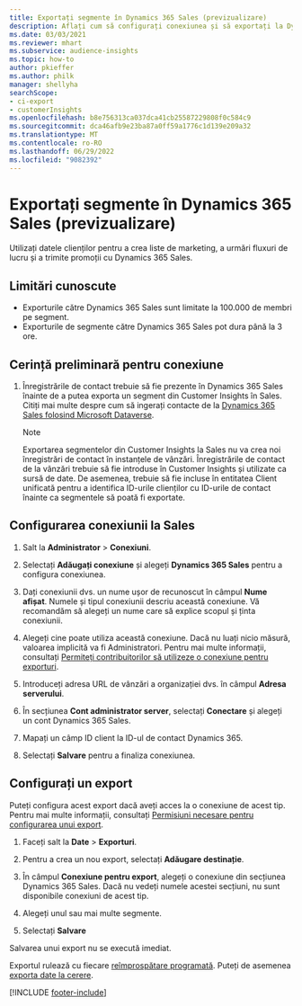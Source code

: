 ```yaml
---
title: Exportați segmente în Dynamics 365 Sales (previzualizare)
description: Aflați cum să configurați conexiunea și să exportați la Dynamics 365 Sales.
ms.date: 03/03/2021
ms.reviewer: mhart
ms.subservice: audience-insights
ms.topic: how-to
author: pkieffer
ms.author: philk
manager: shellyha
searchScope:
- ci-export
- customerInsights
ms.openlocfilehash: b8e756313ca037dca41cb25587229808f0c584c9
ms.sourcegitcommit: dca46afb9e23ba87a0ff59a1776c1d139e209a32
ms.translationtype: MT
ms.contentlocale: ro-RO
ms.lasthandoff: 06/29/2022
ms.locfileid: "9082392"
---
```

# <a name="export-segments-to-dynamics-365-sales-preview"></a>Exportați segmente în Dynamics 365 Sales (previzualizare)

Utilizați datele clienților pentru a crea liste de marketing, a urmări fluxuri de lucru și a trimite promoții cu Dynamics 365 Sales.

## <a name="known-limitations"></a>Limitări cunoscute

- Exporturile către Dynamics 365 Sales sunt limitate la 100.000 de membri pe segment.
- Exporturile de segmente către Dynamics 365 Sales pot dura până la 3 ore. 

## <a name="prerequisite-for-connection"></a>Cerință preliminară pentru conexiune

1. Înregistrările de contact trebuie să fie prezente în Dynamics 365 Sales înainte de a putea exporta un segment din Customer Insights în Sales. Citiți mai multe despre cum să ingerați contacte de la [Dynamics 365 Sales folosind Microsoft Dataverse](connect-dataverse-managed-lake.md).

   > [!NOTE]
   > Exportarea segmentelor din Customer Insights la Sales nu va crea noi înregistrări de contact în instanțele de vânzări. Înregistrările de contact de la vânzări trebuie să fie introduse în Customer Insights și utilizate ca sursă de date. De asemenea, trebuie să fie incluse în entitatea Client unificată pentru a identifica ID-urile clienților cu ID-urile de contact înainte ca segmentele să poată fi exportate.

## <a name="set-up-the-connection-to-sales"></a>Configurarea conexiunii la Sales

1. Salt la **Administrator** > **Conexiuni**.

1. Selectați **Adăugați conexiune** și alegeți **Dynamics 365 Sales** pentru a configura conexiunea.

1. Dați conexiunii dvs. un nume ușor de recunoscut în câmpul **Nume afișat**. Numele și tipul conexiunii descriu această conexiune. Vă recomandăm să alegeți un nume care să explice scopul și ținta conexiunii.

1. Alegeți cine poate utiliza această conexiune. Dacă nu luați nicio măsură, valoarea implicită va fi Administratori. Pentru mai multe informații, consultați [Permiteți contribuitorilor să utilizeze o conexiune pentru exporturi](connections.md#allow-contributors-to-use-a-connection-for-exports).

1. Introduceți adresa URL de vânzări a organizației dvs. în câmpul **Adresa serverului**.

1. În secțiunea **Cont administrator server**, selectați **Conectare** și alegeți un cont Dynamics 365 Sales.

1. Mapați un câmp ID client la ID-ul de contact Dynamics 365.

1. Selectați **Salvare** pentru a finaliza conexiunea. 

## <a name="configure-an-export"></a>Configurați un export

Puteți configura acest export dacă aveți acces la o conexiune de acest tip. Pentru mai multe informații, consultați [Permisiuni necesare pentru configurarea unui export](export-destinations.md#set-up-a-new-export).

1. Faceți salt la **Date** > **Exporturi**.

1. Pentru a crea un nou export, selectați **Adăugare destinație**.

1. În câmpul **Conexiune pentru export**, alegeți o conexiune din secțiunea Dynamics 365 Sales. Dacă nu vedeți numele acestei secțiuni, nu sunt disponibile conexiuni de acest tip.

1. Alegeți unul sau mai multe segmente.

1. Selectați **Salvare**

Salvarea unui export nu se execută imediat.

Exportul rulează cu fiecare [reîmprospătare programată](system.md#schedule-tab). Puteți de asemenea [exporta date la cerere](export-destinations.md#run-exports-on-demand). 

[!INCLUDE [footer-include](includes/footer-banner.md)]
